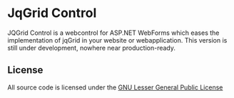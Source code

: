 # JqGrid Control
JQGrid Control is a webcontrol for ASP.NET WebForms which eases the implementation of jqGrid in your website or webapplication.
This version is still under development, nowhere near production-ready.
	
## License
All source code is licensed under the [GNU Lesser General Public License](http://www.gnu.org/licenses/lgpl.html)

